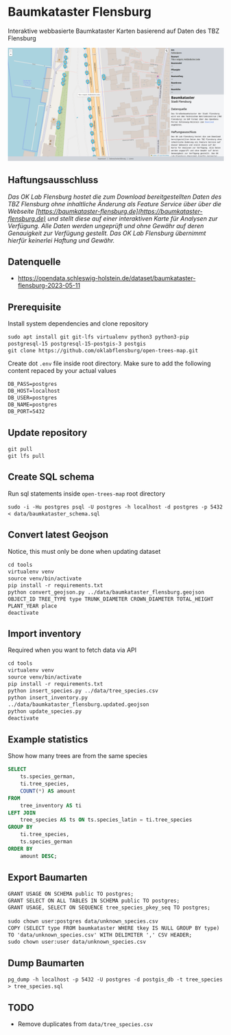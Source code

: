# Baumkataster Flensburg

Interaktive webbasierte Baumkataster Karten basierend auf Daten des TBZ Flensburg


![Screenshot Baumkataster Karte](https://raw.githubusercontent.com/oklabflensburg/open-trees-map/main/baumkataster_stadt_flensburg.png)


## Haftungsausschluss

_Das OK Lab Flensburg hostet die zum Download bereitgestellten Daten des TBZ Flensburg ohne inhaltliche Änderung als Feature Service über über die Webseite [https://baumkataster-flensburg.de](https://baumkataster-flensburg.de) und stellt diese auf einer interaktiven Karte für Analysen zur Verfügung. Alle Daten werden ungeprüft und ohne Gewähr auf deren Genauigkeit zur Verfügung gestellt. Das OK Lab Flensburg übernimmt hierfür keinerlei Haftung und Gewähr._



## Datenquelle

- https://opendata.schleswig-holstein.de/dataset/baumkataster-flensburg-2023-05-11



## Prerequisite

Install system dependencies and clone repository

```
sudo apt install git git-lfs virtualenv python3 python3-pip postgresql-15 postgresql-15-postgis-3 postgis
git clone https://github.com/oklabflensburg/open-trees-map.git
```

Create dot `.env` file inside root directory. Make sure to add the following content repaced by your actual values

```
DB_PASS=postgres
DB_HOST=localhost
DB_USER=postgres
DB_NAME=postgres
DB_PORT=5432
```


## Update repository

```
git pull
git lfs pull
```


## Create SQL schema

Run sql statements inside `open-trees-map` root directory

```
sudo -i -Hu postgres psql -U postgres -h localhost -d postgres -p 5432 < data/baumkataster_schema.sql
```


## Convert latest Geojson

Notice, this must only be done when updating dataset

```
cd tools
virtualenv venv
source venv/bin/activate
pip install -r requirements.txt
python convert_geojson.py ../data/baumkataster_flensburg.geojson OBJECT_ID TREE_TYPE type TRUNK_DIAMETER CROWN_DIAMETER TOTAL_HEIGHT PLANT_YEAR place
deactivate
```


## Import inventory

Required when you want to fetch data via API

```
cd tools
virtualenv venv
source venv/bin/activate
pip install -r requirements.txt
python insert_species.py ../data/tree_species.csv
python insert_inventory.py ../data/baumkataster_flensburg.updated.geojson
python update_species.py
deactivate
```


## Example statistics

Show how many trees are from the same species

```sql
SELECT
    ts.species_german,
    ti.tree_species,
    COUNT(*) AS amount
FROM
    tree_inventory AS ti
LEFT JOIN
    tree_species AS ts ON ts.species_latin = ti.tree_species
GROUP BY
    ti.tree_species,
    ts.species_german
ORDER BY
    amount DESC;
```


## Export Baumarten

```
GRANT USAGE ON SCHEMA public TO postgres;
GRANT SELECT ON ALL TABLES IN SCHEMA public TO postgres;
GRANT USAGE, SELECT ON SEQUENCE tree_species_pkey_seq TO postgres;

sudo chown user:postgres data/unknown_species.csv
COPY (SELECT type FROM baumkataster WHERE tkey IS NULL GROUP BY type) TO 'data/unknown_species.csv' WITH DELIMITER ',' CSV HEADER;
sudo chown user:user data/unknown_species.csv
```


## Dump Baumarten

```
pg_dump -h localhost -p 5432 -U postgres -d postgis_db -t tree_species > tree_species.sql
```


## TODO

- Remove duplicates from `data/tree_species.csv`
